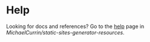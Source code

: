 # Help

Looking for docs and references? Go to the [help](https://github.com/MichaelCurrin/static-sites-generator-resources/blob/master/Jekyll/help.md) page in _MichaelCurrin/static-sites-generator-resources_.
